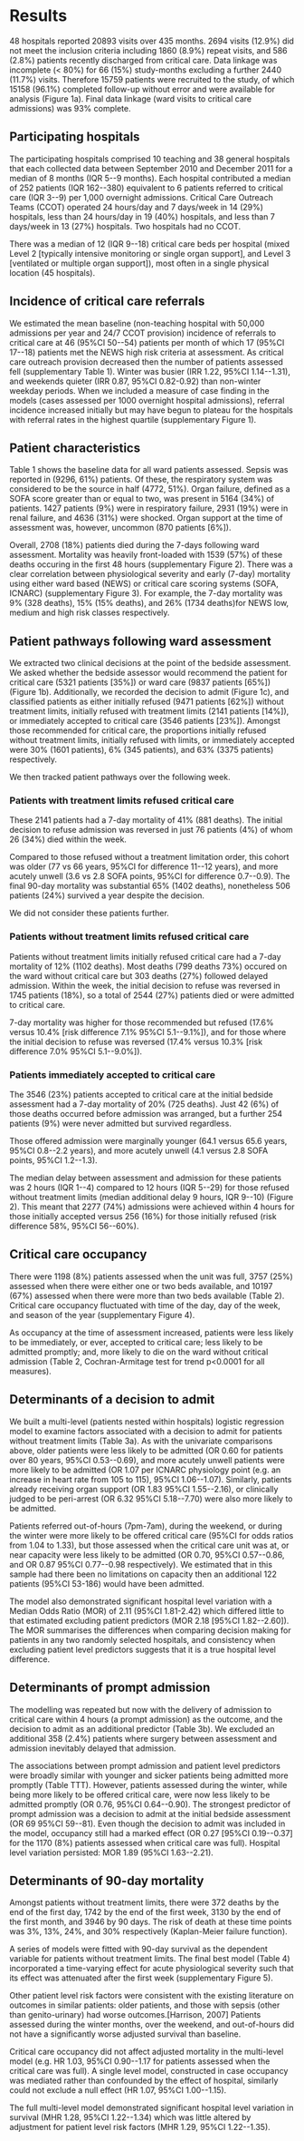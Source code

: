 Results
=======

48 hospitals reported 20893 visits over 435 months. 2694 visits (12.9%)
did not meet the inclusion criteria including 1860 (8.9%) repeat visits,
and 586 (2.8%) patients recently discharged from critical care. Data
linkage was incomplete (&lt; 80%) for 66 (15%) study-months excluding a
further 2440 (11.7%) visits. Therefore 15759 patients were recruited to
the study, of which 15158 (96.1%) completed follow-up without error and
were available for analysis (Figure 1a). Final data linkage (ward visits
to critical care admissions) was 93% complete.

Participating hospitals
-----------------------

The participating hospitals comprised 10 teaching and 38 general
hospitals that each collected data between September 2010 and December
2011 for a median of 8 months (IQR 5--9 months). Each hospital
contributed a median of 252 patients (IQR 162--380) equivalent to 6
patients referred to critical care (IQR 3--9) per 1,000 overnight
admissions. Critical Care Outreach Teams (CCOT) operated 24 hours/day
and 7 days/week in 14 (29%) hospitals, less than 24 hours/day in 19
(40%) hospitals, and less than 7 days/week in 13 (27%) hospitals. Two
hospitals had no CCOT.

There was a median of 12 (IQR 9--18) critical care beds per hospital
(mixed Level 2 \[typically intensive monitoring or single organ
support\], and Level 3 \[ventilated or multiple organ support\]), most
often in a single physical location (45 hospitals).

Incidence of critical care referrals
------------------------------------

<!-- numbers here from stata log files for incidence models -->
We estimated the mean baseline (non-teaching hospital with 50,000
admissions per year and 24/7 CCOT provision) incidence of referrals to
critical care at 46 (95%CI 50--54) patients per month of which 17 (95%CI
17--18) patients met the NEWS high risk criteria at assessment. As
critical care outreach provision decreased then the number of patients
assessed fell (supplementary Table 1). Winter was busier (IRR 1.22,
95%CI 1.14--1.31), and weekends quieter (IRR 0.87, 95%CI 0.82-0.92) than
non-winter weekday periods. When we included a measure of case finding
in the models (cases assessed per 1000 overnight hospital admissions),
referral incidence increased initially but may have begun to plateau for
the hospitals with referral rates in the highest quartile (supplementary
Figure 1).

Patient characteristics
-----------------------

Table 1 shows the baseline data for all ward patients assessed. Sepsis
was reported in (9296, 61%) patients. Of these, the respiratory system
was considered to be the source in half (4772, 51%). Organ failure,
defined as a SOFA score greater than or equal to two, was present in
5164 (34%) of patients. 1427 patients (9%) were in respiratory failure,
2931 (19%) were in renal failure, and 4636 (31%) were shocked. Organ
support at the time of assessment was, however, uncommon (870 patients
\[6%\]).

Overall, 2708 (18%) patients died during the 7-days following ward
assessment. Mortality was heavily front-loaded with 1539 (57%) of these
deaths occuring in the first 48 hours (supplementary Figure 2). There
was a clear correlation between physiological severity and early (7-day)
mortality using either ward based (NEWS) or critical care scoring
systems (SOFA, ICNARC) (supplementary Figure 3). For example, the 7-day
mortality was 9% (328 deaths), 15% (15% deaths), and 26% (1734
deaths)for NEWS low, medium and high risk classes respectively.

Patient pathways following ward assessment
------------------------------------------

We extracted two clinical decisions at the point of the bedside
assessment. We asked whether the bedside assessor would recommend the
patient for critical care (5321 patients \[35%\]) or ward care (9837
patients \[65%\]) (Figure 1b). Additionally, we recorded the decision to
admit (Figure 1c), and classified patients as either initially refused
(9471 patients \[62%\]) without treatment limits, initially refused with
treatment limits (2141 patients \[14%\]), or immediately accepted to
critical care (3546 patients \[23%\]). Amongst those recommended for
critical care, the proportions initially refused without treatment
limits, initially refused with limits, or immediately accepted were 30%
(1601 patients), 6% (345 patients), and 63% (3375 patients)
respectively.

We then tracked patient pathways over the following week.

### Patients with treatment limits refused critical care

These 2141 patients had a 7-day mortality of 41% (881 deaths). The
initial decision to refuse admission was reversed in just 76 patients
(4%) of whom 26 (34%) died within the week.

Compared to those refused without a treatment limitation order, this
cohort was older (77 vs 66 years, 95%CI for difference 11--12 years),
and more acutely unwell (3.6 vs 2.8 SOFA points, 95%CI for difference
0.7--0.9). The final 90-day mortality was substantial 65% (1402 deaths),
nonetheless 506 patients (24%) survived a year despite the decision.

We did not consider these patients further.

### Patients without treatment limits refused critical care

Patients without treatment limits initially refused critical care had a
7-day mortality of 12% (1102 deaths). Most deaths (799 deaths 73%)
occured on the ward without critical care but 303 deaths (27%) followed
delayed admission. Within the week, the initial decision to refuse was
reversed in 1745 patients (18%), so a total of 2544 (27%) patients died
or were admitted to critical care.

7-day mortality was higher for those recommended but refused (17.6%
versus 10.4% \[risk difference 7.1% 95%CI 5.1--9.1%\]), and for those
where the initial decision to refuse was reversed (17.4% versus 10.3%
\[risk difference 7.0% 95%CI 5.1--9.0%\]).

### Patients immediately accepted to critical care

The 3546 (23%) patients accepted to critical care at the initial bedside
assessment had a 7-day mortality of 20% (725 deaths). Just 42 (6%) of
those deaths occurred before admission was arranged, but a further 254
patients (9%) were never admitted but survived regardless.

Those offered admission were marginally younger (64.1 versus 65.6 years,
95%CI 0.8--2.2 years), and more acutely unwell (4.1 versus 2.8 SOFA
points, 95%CI 1.2--1.3).

The median delay between assessment and admission for these patients was
2 hours (IQR 1--4) compared to 12 hours (IQR 5--29) for those refused
without treatment limits (median additional delay 9 hours, IQR 9--10)
(Figure 2). This meant that 2277 (74%) admissions were achieved within 4
hours for those initially accepted versus 256 (16%) for those initially
refused (risk difference 58%, 95%CI 56--60%).

Critical care occupancy
-----------------------

There were 1198 (8%) patients assessed when the unit was full, 3757
(25%) assessed when there were either one or two beds available, and
10197 (67%) assessed when there were more than two beds available (Table
2). Critical care occupancy fluctuated with time of the day, day of the
week, and season of the year (supplementary Figure 4).

As occupancy at the time of assessment increased, patients were less
likely to be immediately, or ever, accepted to critical care; less
likely to be admitted promptly; and, more likely to die on the ward
without critical admission (Table 2, Cochran-Armitage test for trend
p&lt;0.0001 for all measures).

Determinants of a decision to admit
-----------------------------------

We built a multi-level (patients nested within hospitals) logistic
regression model to examine factors associated with a decision to admit
for patients without treatment limits (Table 3a). As with the univariate
comparisons above, older patients were less likely to be admitted (OR
0.60 for patients over 80 years, 95%CI 0.53--0.69), and more acutely
unwell patients were more likely to be admitted (OR 1.07 per ICNARC
physiology point (e.g. an increase in heart rate from 105 to 115), 95%CI
1.06--1.07). Similarly, patients already receiving organ support (OR
1.83 95%CI 1.55--2.16), or clinically judged to be peri-arrest (OR 6.32
95%CI 5.18--7.70) were also more likely to be admitted.

Patients referred out-of-hours (7pm-7am), during the weekend, or during
the winter were more likely to be offered critical care (95%CI for odds
ratios from 1.04 to 1.33), but those assessed when the critical care
unit was at, or near capacity were less likely to be admitted (OR 0.70,
95%CI 0.57--0.86, and OR 0.87 95%CI 0.77--0.98 respectively). We
estimated that in this sample had there been no limitations on capacity
then an additional 122 patients (95%CI 53-186) would have been admitted.

The model also demonstrated significant hospital level variation with a
Median Odds Ratio (MOR) of 2.11 (95%CI 1.81-2.42) which differed little
to that estimated excluding patient predictors (MOR 2.18 \[95%CI
1.82--2.60\]). The MOR summarises the differences when comparing
decision making for patients in any two randomly selected hospitals, and
consistency when excluding patient level predictors suggests that it is
a true hospital level difference.

Determinants of prompt admission
--------------------------------

The modelling was repeated but now with the delivery of admission to
critical care within 4 hours (a prompt admission) as the outcome, and
the decision to admit as an additional predictor (Table 3b). We excluded
an additional 358 (2.4%) patients where surgery between assessment and
admission inevitably delayed that admission.

The associations between prompt admission and patient level predictors
were broadly similar with younger and sicker patients being admitted
more promptly (Table TTT). However, patients assessed during the winter,
while being more likely to be offered critical care, were now less
likely to be admitted promptly (OR 0.76, 95%CI 0.64--0.90). The
strongest predictor of prompt admission was a decision to admit at the
initial bedside assessment (OR 69 95%CI 59--81). Even though the
decision to admit was included in the model, occupancy still had a
marked effect (OR 0.27 \[95%CI 0.19--0.37\] for the 1170 (8%) patients
assessed when critical care was full). Hospital level variation
persisted: MOR 1.89 (95%CI 1.63--2.21).

Determinants of 90-day mortality
--------------------------------

Amongst patients without treatment limits, there were 372 deaths by the
end of the first day, 1742 by the end of the first week, 3130 by the end
of the first month, and 3946 by 90 days. The risk of death at these time
points was 3%, 13%, 24%, and 30% respectively (Kaplan-Meier failure
function).

A series of models were fitted with 90-day survival as the dependent
variable for patients without treatment limits. The final best model
(Table 4) incorporated a time-varying effect for acute physiological
severity such that its effect was attenuated after the first week
(supplementary Figure 5).

Other patient level risk factors were consistent with the existing
literature on outcomes in similar patients: older patients, and those
with sepsis (other than genito-urinary) had worse outcomes.\[Harrison,
2007\] Patients assessed during the winter months, over the weekend, and
out-of-hours did not have a significantly worse adjusted survival than
baseline.

Critical care occupancy did not affect adjusted mortality in the
multi-level model (e.g. HR 1.03, 95%CI 0.90--1.17 for patients assessed
when the critical care was full). A single level model, constructed in
case occupancy was mediated rather than confounded by the effect of
hospital, similarly could not exclude a null effect (HR 1.07, 95%CI
1.00--1.15).

The full multi-level model demonstrated significant hospital level
variation in survival (MHR 1.28, 95%CI 1.22--1.34) which was little
altered by adjustment for patient level risk factors (MHR 1.29, 95%CI
1.22--1.35).
